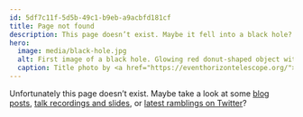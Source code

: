 ```yaml
---
id: 5df7c11f-5d5b-49c1-b9eb-a9acbfd181cf
title: Page not found
description: This page doesn’t exist. Maybe it fell into a black hole?
hero:
  image: media/black-hole.jpg
  alt: First image of a black hole. Glowing red donut-shaped object with yellow-white highlights. Pitch-black background.
  caption: Title photo by <a href="https://eventhorizontelescope.org/">EHT Collaboration</a> on <a href="https://www.eso.org/public/images/eso1907a/">ESO</a>.
---
```


Unfortunately this page doesn’t exist. Maybe take a look at some [blog posts](/blog/), [talk recordings and slides](/talks/), or [latest ramblings on Twitter](https://twitter.com/mvsde)?
